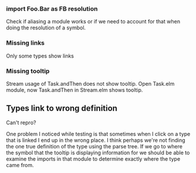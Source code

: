 ### import Foo.Bar as FB resolution
Check if aliasing a module works or if we need to account for that when doing the resolution of a symbol.


### Missing links
Only some types show links

### Missing tooltip
Stream usage of Task.andThen does not show tooltip. Open Task.elm module, now Task.andThen in Stream.elm shows tooltip.



## Types link to wrong definition

Can't repro?

One problem I noticed while testing is that sometimes when I click on a type that is linked I end up in the wrong place. I think perhaps we're not finding the one true definition of the type using the parse tree. If we go to where the symbol that the tooltip is displaying information for we should be able to examine the imports in that module to determine exactly where the type came from.